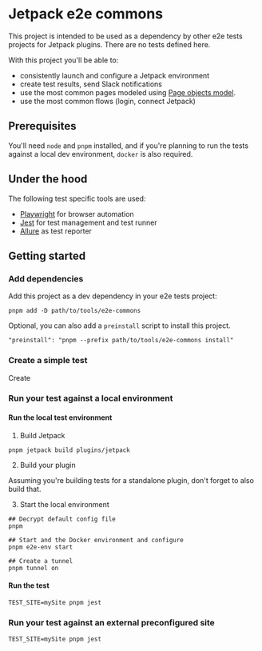 
# Jetpack e2e commons

This project is intended to be used as a dependency by other e2e tests projects for Jetpack plugins.
There are no tests defined here.

With this project you'll be able to:
- consistently launch and configure a Jetpack environment
- create test results, send Slack notifications
- use the most common pages modeled using [Page objects model](https://playwright.dev/docs/test-pom).
- use the most common flows (login, connect Jetpack)

## Prerequisites

You'll need `node` and `pnpm` installed, and if you're planning to run the tests against a local dev environment, `docker` is also required.

## Under the hood

The following test specific tools are used:

- [Playwright](https://playwright.dev) for browser automation
- [Jest](https://jestjs.io) for test management and test runner
- [Allure](https://docs.qameta.io/allure/) as test reporter

## Getting started

### Add dependencies

Add this project as a dev dependency in your e2e tests project:

```shell
pnpm add -D path/to/tools/e2e-commons
```

Optional, you can also add a `preinstall` script to install this project.

```shell
"preinstall": "pnpm --prefix path/to/tools/e2e-commons install"
```

### Create a simple test

Create 

### Run your test against a local environment

#### Run the local test environment

1. Build Jetpack

```shell
pnpm jetpack build plugins/jetpack
```

2. Build your plugin

Assuming you're building tests for a standalone plugin, don't forget to also build that.

3. Start the local environment

```shell
## Decrypt default config file
pnpm 

## Start and the Docker environment and configure
pnpm e2e-env start

## Create a tunnel
pnpm tunnel on 
```

#### Run the test

```shell
TEST_SITE=mySite pnpm jest
```

### Run your test against an external preconfigured site

```shell
TEST_SITE=mySite pnpm jest
```

